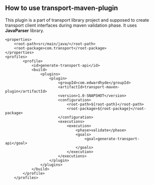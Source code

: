 ## How to use transport-maven-plugin

This plugin is a part of transport library project and supposed to 
create transport client interfaces during maven validation phase.
It uses **JavaParser** library.



```
<properties>
    <root-path>src/main/java/</root-path>
    <root-package>com.transport</root-package>
</properties>
<profiles>
        <profile>
            <id>generate-transport-api</id>
            <build>
                <plugins>
                    <plugin>
                        <groupId>com.edwardhyde</groupId>
                        <artifactId>transport-maven-plugin</artifactId>
                        <version>1.0-SNAPSHOT</version>
                        <configuration>
                            <root-path>${root-path}</root-path>
                            <root-package>${root-package}</root-package>
                        </configuration>
                        <executions>
                            <execution>
                                <phase>validate</phase>
                                <goals>
                                    <goal>generate-transport-api</goal>
                                </goals>
                            </execution>
                        </executions>
                    </plugin>
                </plugins>
            </build>
        </profile>
    </profiles>
```